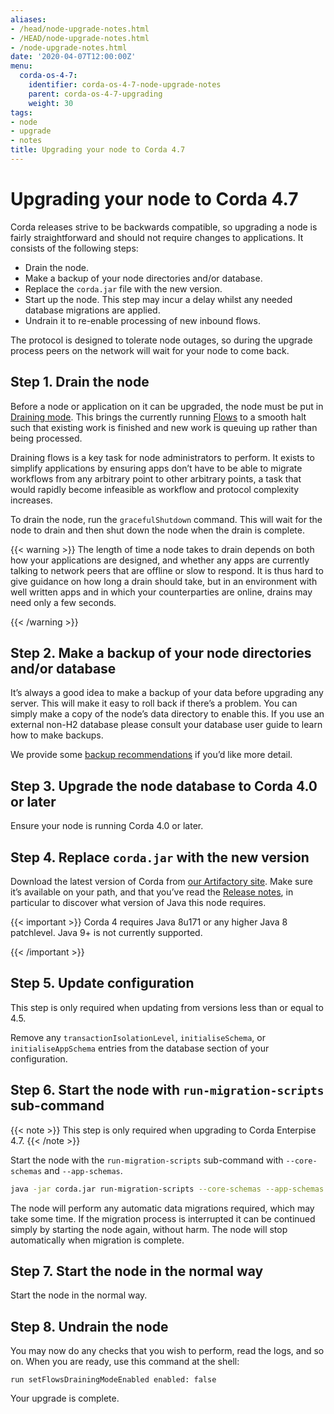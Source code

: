```yaml
---
aliases:
- /head/node-upgrade-notes.html
- /HEAD/node-upgrade-notes.html
- /node-upgrade-notes.html
date: '2020-04-07T12:00:00Z'
menu:
  corda-os-4-7:
    identifier: corda-os-4-7-node-upgrade-notes
    parent: corda-os-4-7-upgrading
    weight: 30
tags:
- node
- upgrade
- notes
title: Upgrading your node to Corda 4.7
---
```



# Upgrading your node to Corda 4.7

Corda releases strive to be backwards compatible, so upgrading a node is fairly straightforward and should not require changes to
applications. It consists of the following steps:

* Drain the node.
* Make a backup of your node directories and/or database.
* Replace the `corda.jar` file with the new version.
* Start up the node. This step may incur a delay whilst any needed database migrations are applied.
* Undrain it to re-enable processing of new inbound flows.

The protocol is designed to tolerate node outages, so during the upgrade process peers on the network will wait for your node to come back.

## Step 1. Drain the node

Before a node or application on it can be upgraded, the node must be put in [Draining mode](key-concepts-node.md#draining-mode). This brings the currently running
[Flows](key-concepts-flows.md) to a smooth halt such that existing work is finished and new work is queuing up rather than being processed.

Draining flows is a key task for node administrators to perform. It exists to simplify applications by ensuring apps don’t have to be
able to migrate workflows from any arbitrary point to other arbitrary points, a task that would rapidly become infeasible as workflow
and protocol complexity increases.

To drain the node, run the `gracefulShutdown` command. This will wait for the node to drain and then shut down the node when the drain
is complete.

{{< warning >}}
The length of time a node takes to drain depends on both how your applications are designed, and whether any apps are currently
talking to network peers that are offline or slow to respond. It is thus hard to give guidance on how long a drain should take, but in
an environment with well written apps and in which your counterparties are online, drains may need only a few seconds.

{{< /warning >}}

## Step 2. Make a backup of your node directories and/or database

It’s always a good idea to make a backup of your data before upgrading any server. This will make it easy to roll back if there’s a problem.
You can simply make a copy of the node’s data directory to enable this. If you use an external non-H2 database please consult your database
user guide to learn how to make backups.

We provide some [backup recommendations](node-administration.md#backup-recommendations) if you’d like more detail.

## Step 3. Upgrade the node database to Corda 4.0 or later

Ensure your node is running Corda 4.0 or later.

## Step 4. Replace `corda.jar` with the new version

Download the latest version of Corda from [our Artifactory site](https://software.r3.com/artifactory/webapp/#/artifacts/browse/simple/General/corda/net/corda/corda-node).
Make sure it’s available on your path, and that you’ve read the [Release notes](release-notes.md), in particular to discover what version of Java this
node requires.

{{< important >}}
Corda 4 requires Java 8u171 or any higher Java 8 patchlevel. Java 9+ is not currently supported.

{{< /important >}}

## Step 5. Update configuration

This step is only required when updating from versions less than or equal to 4.5.

Remove any `transactionIsolationLevel`, `initialiseSchema`, or `initialiseAppSchema` entries from the database section of your configuration.

## Step 6. Start the node with `run-migration-scripts` sub-command

{{< note >}} This step is only required when upgrading to Corda Enterpise 4.7. {{< /note >}}

Start the node with the `run-migration-scripts` sub-command with `--core-schemas` and `--app-schemas`.

```bash
java -jar corda.jar run-migration-scripts --core-schemas --app-schemas
```

The node will perform any automatic data migrations required, which may take some
time. If the migration process is interrupted it can be continued simply by starting the node again, without harm. The node will stop automatically when migration is complete.

## Step 7. Start the node in the normal way

Start the node in the normal way.

## Step 8. Undrain the node

You may now do any checks that you wish to perform, read the logs, and so on. When you are ready, use this command at the shell:

`run setFlowsDrainingModeEnabled enabled: false`

Your upgrade is complete.
